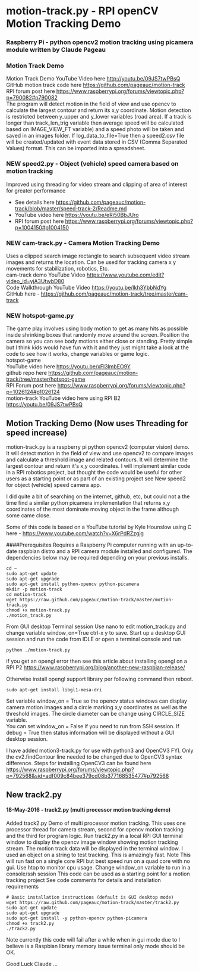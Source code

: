 # motion-track.py - RPI openCV Motion Tracking Demo
### Raspberry Pi - python opencv2 motion tracking using picamera module   written by Claude Pageau

### Motion Track Demo
Motion Track Demo YouTube Video here http://youtu.be/09JS7twPBsQ  
GitHub motion track code here https://github.com/pageauc/motion-track
RPI forum post here https://www.raspberrypi.org/forums/viewtopic.php?p=790082#p790082  
The program will detect motion in the field of view and use opencv to calculate the 
largest contour and return its x,y coordinate. Motion detection is restricted 
between y_upper and y_lower variables (road area). If a track is longer than 
track_len_trig variable then average speed will be calculated 
based on IMAGE_VIEW_FT variable) and a speed photo will be taken and saved in
an images folder. If log_data_to_file=True then a speed2.csv file will be 
created/updated with event data stored in CSV (Comma Separated Values) format. 
This can be imported into a spreadsheet.
 
### NEW speed2.py - Object (vehicle) speed camera based on motion tracking
Improved using threading for video stream and clipping of area of interest for greater performance  
* See details here https://github.com/pageauc/motion-track/blob/master/speed-track-2/Readme.md 
* YouTube video here https://youtu.be/eRi50BbJUro 
* RPI forum post here https://www.raspberrypi.org/forums/viewtopic.php?p=1004150#p1004150  

### NEW cam-track.py - Camera Motion Tracking Demo
Uses a clipped search image rectangle to search subsequent video stream images and returns
the location.  Can be used for tracking camera x y movements for stabilization,
robotics, Etc.   
cam-track demo YouTube Video https://www.youtube.com/edit?video_id=yjA3UtwbD80   
Code Walkthrough YouTube Video https://youtu.be/lkh3YbbNdYg     
GitHub here - https://github.com/pageauc/motion-track/tree/master/cam-track   

### NEW hotspot-game.py
The game play involves using body motion to get as many hits as possible inside
shrinking boxes that randomly move around the screen. Position the camera so
you can see body motions either close or standing. Pretty simple but I think 
kids would have fun with it and they just might take a look at the code to see 
how it works, change variables or game logic.    
hotspot-game    
YouTube video here https://youtu.be/xFl3lmbEO9Y   
github repo here https://github.com/pageauc/motion-track/tree/master/hotspot-game   
RPI Forum post here https://www.raspberrypi.org/forums/viewtopic.php?p=1026124#p1026124     
motion-track YouTube video here using RPI B2 https://youtu.be/09JS7twPBsQ     

## Motion Tracking Demo (Now uses Threading for speed increase)
motion-track.py is a raspberry pi python opencv2 (computer vision) demo.
It will detect motion in the field of view and use opencv2 to compare
images and calculate a threshold image and related contours. It will
determine the largest contour and return it's x,y coordinates.
I will implement similar code in a RPI robotics project, but thought the code
would be useful for other users as a starting point or as part of an 
existing project see New speed2 for object (vehicle) speed camera app.

I did quite a bit of searching on the internet, github, etc, but could not
a the time find a similar python picamera implementation that returns x,y coordinates of
the most dominate moving object in the frame although some came close.  

Some of this code is based on a YouTube tutorial by
Kyle Hounslow using C here - https://www.youtube.com/watch?v=X6rPdRZzgjg

####Prerequisites
Requires a Raspberry Pi computer running with an up-to-date raspbian distro and a
RPI camera module installed and configured. The dependencies below may be 
required depending on your previous installs.

    cd ~
    sudo apt-get update
    sudo apt-get upgrade
    sudo apt-get install python-opencv python-picamera
    mkdir -p motion-track
    cd motion-track    
    wget https://raw.github.com/pageauc/motion-track/master/motion-track.py
    chmod +x motion-track.py
    ./motion_track.py

From GUI desktop Terminal session Use nano to edit motion_track.py and change variable window_on=True ctrl-x y to save.
Start up a desktop GUI session and run the code from IDLE or open a terminal console and run 

    python ./motion-track.py
    
if you get an opengl error then see this article about installing opengl on 
a RPI P2  https://www.raspberrypi.org/blog/another-new-raspbian-release/

Otherwise install opengl support library per following command then reboot.

    sudo apt-get install libgl1-mesa-dri
    
Set variable window_on = True so the opencv status windows can display camera
motion images and a circle marking x,y coordinates as well as
the threshold images.  The circle diameter can be change using CIRCLE_SIZE
variable.  
You can set window_on = False if you need to run from SSH session.  If debug
= True then status information will be displayed without a GUI desktop session.

I have added motion3-track.py for use with python3 and OpenCV3 FYI. Only
the cv2.findContour line needed to be changed due to OpenCV3 syntax difference.
Steps for installing OpenCV3 can be found here
https://www.raspberrypi.org/forums/viewtopic.php?p=792568&sid=adf009c84bee379cd08b377168535477#p792568

## New track2.py 
#### 18-May-2016 - track2.py (multi processor motion tracking demo)

Added track2.py Demo of multi processor motion tracking.
This uses one processor thread for camera stream, second for opencv motion tracking and
the third for program logic.  Run track2.py in a local RPI GUI terminal window
to display the opencv image window showing motion tracking stream.  The 
motion track data will be displayed in the terminal window. I used an object
on a string to test tracking.  This is amazingly fast.
Note This will run fast on a single core RPI but best speed run on a quad core with no gui. Use htop to monitor cpu usage. Change window_on variable to run in a console/ssh session
This code can be used as a starting point for a motion tracking project
See code comments for details and installation requirements

    # Basic installation instructions (default is GUI desktop mode)
    wget https://raw.github.com/pageauc/motion-track/master/track2.py
    sudo apt-get update
    sudo apt-get upgrade
    sudo apt-get install -y python-opencv python-picamera
    chmod +x track2.py
    ./track2.py
    
Note currently this code will fail after a while when in gui mode due to I believe is a Raspbian library memory issue 
terminal only mode should be OK.

Good Luck  Claude ...




